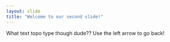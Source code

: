 ```yaml
---
layout: slide
title: "Welcome to our second slide!"
---
```

What text topo type though dude??
Use the left arrow to go back!
